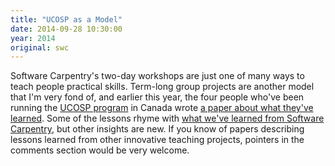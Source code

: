 ```yaml
---
title: "UCOSP as a Model"
date: 2014-09-28 10:30:00
year: 2014
original: swc
---
```

<p>
  Software Carpentry's two-day workshops are just one of many ways to teach people practical skills.
  Term-long group projects are another model that I'm very fond of,
  and earlier this year,
  the four people who've been running the <a href="http://ucosp.ca">UCOSP program</a> in Canada
  wrote <a href="https://cs.uwaterloo.ca/~rtholmes/papers/icse_2014_holmes.pdf">a paper about what they've learned</a>.
  Some of the lessons rhyme with
  <a href="http://f1000research.com/articles/3-62/v2">what we've learned from Software Carpentry</a>,
  but other insights are new.
  If you know of papers describing lessons learned from other innovative teaching projects,
  pointers in the comments section would be very welcome.
</p>
